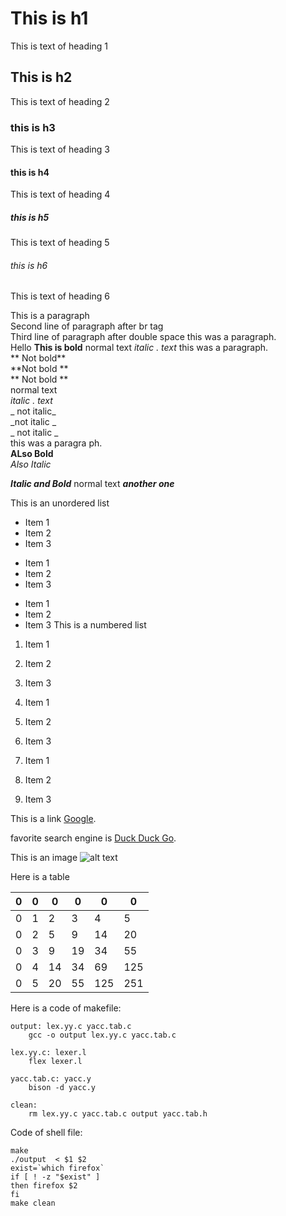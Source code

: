 #  This is  h1
This is text of heading 1
## This is  h2
This is text of heading 2

### this is h3
This is text of heading 3

#### this is h4
This is text of heading 4

##### this is h5
This is text of heading 5

###### this is h6
This is text of heading 6

This is a paragraph<br>
Second line of paragraph after br tag  
Third line of paragraph after double space this was a paragraph.<br>
Hello **This is bold** normal text _italic . text_ this was a paragraph.<br>
** Not bold** <br>
**Not bold ** <br>
** Not bold ** <br>
normal text<br> 
_italic . text_<br>
_ not italic_<br>
_not italic _<br>
_ not italic _<br>
this was a paragra ph.<br>
__ALso Bold__<br>
*Also Italic*<br>

***Italic and Bold*** normal text ___another one___<br>


This is an unordered list

* Item 1
* Item 2
* Item 3<br>

+ Item 1
+ Item 2
+ Item 3

- Item 1
- Item 2
- Item 3
This is a numbered list

1. Item 1
1. Item 2
1. Item 3

1. Item 1
2. Item 2
3. Item 3

5. Item 1
3. Item 2
0. Item 3

This is a link [Google]( https://www.maps.google.com).

favorite search engine is [Duck Duck Go](https://duckduckgo.com "The best search engine for privacy").

This is an image ![alt text]( https://images.unsplash.com/photo-1484807352052-23338990c6c6?ixlib=rb-4.0.3&ixid=M3wxMjA3fDB8MHxwaG90by1wYWdlfHx8fGVufDB8fHx8fA%3D%3D&auto=format&fit=crop&w=1170&q=80 "logo Title test 1")
 




Here is a table

| 0 | 0 | 0  | 0  | 0   | 0   |
|---|---|----|----|-----|-----|
| 0 | 1 | 2  | 3  | 4   | 5   |
| 0 | 2 | 5  | 9  | 14  | 20  |
| 0 | 3 | 9  | 19 | 34  | 55  |
| 0 | 4 | 14 | 34 | 69  | 125 |
| 0 | 5 | 20 | 55 | 125 | 251 |

Here is a code of makefile:
```
output: lex.yy.c yacc.tab.c
	gcc -o output lex.yy.c yacc.tab.c

lex.yy.c: lexer.l
	flex lexer.l

yacc.tab.c: yacc.y
	bison -d yacc.y

clean:
	rm lex.yy.c yacc.tab.c output yacc.tab.h
```

Code of shell file:

```
make
./output  < $1 $2
exist=`which firefox`
if [ ! -z "$exist" ]
then firefox $2
fi
make clean
```